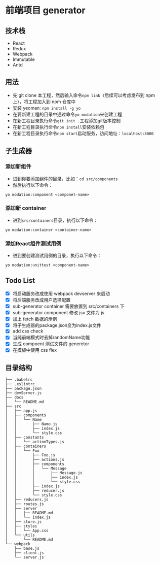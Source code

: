# 前端项目 generator

## 技术栈
* React
* Redux
* Webpack
* Immutable
* Antd

## 用法

* 先 git clone 本工程，然后输入命令`npm link`（后续可以考虑发布到 npm 上），将工程加入到 npm 仓库中
* 安装 yeoman: `npm install -g yo`
* 在要新建工程的目录中通过命令`yo modation`来创建工程
* 在新工程目录执行命令`git init .`工程添加git版本控制
* 在新工程目录执行命令`npm install`安装依赖包
* 在新工程目录执行命令`npm start`启动服务，访问地址：`localhost:8000`

## 子生成器

### 添加新组件

* 进到你要添加组件的目录，比如：`cd src/components`
* 然后执行以下命令：
```
yo modation:component <componet-name>
```

### 添加新 container

* 进到`src/containers`目录，执行以下命令：
```
yo modation:container <container-name>
```

### 添加React组件测试用例

* 进到要创建测试用例的目录，执行以下命令：
```
yo modation:unittest <component-name>
```

## Todo List

- [x] 将启动服务改成使用 webpack devserver 来启动
- [x] 将后端服务改成用户选择配置
- [x] sub-generator container 需要放置到 src/containers 下
- [x] sub-generator component 修改 jsx 文件为 js
- [x] 加上 fetch 数据的示例
- [x] 将子生成器的package.json变为index.js文件
- [x] add css check
- [x] 当纯前端模式时去掉randomName功能
- [x] 生成 compoent 测试文件的 generetor
- [x] 在模板中使用 css flex

## 目录结构

```
├── .babelrc
├── .eslintrc
├── package.json
├── devServer.js
├── docs
│   └── README.md
├── src
│   ├── app.js
│   ├── components
│   │   └── Name
│   │       ├── Name.js
│   │       ├── index.js
│   │       └── style.css
│   ├── constants
│   │   └── actionTypes.js
│   ├── containers
│   │   └── Foo
│   │       ├── Foo.js
│   │       ├── actions.js
│   │       ├── components
│   │       │   └── Message
│   │       │       ├── Message.js
│   │       │       ├── index.js
│   │       │       └── style.css
│   │       ├── index.js
│   │       ├── reducer.js
│   │       └── style.css
│   ├── reducers.js
│   ├── routes.js
│   ├── server
│   │   ├── README.md
│   │   └── index.js
│   ├── store.js
│   ├── styles
│   │   └── App.css
│   └── utils
│       └── README.md
└── webpack
    ├── base.js
    ├── client.js
    └── server.js
```
